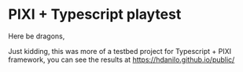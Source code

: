 # PIXI + Typescript playtest

Here be dragons,

Just kidding, this was more of a testbed project for Typescript + PIXI framework, you can see the results at https://hdanilo.github.io/public/
